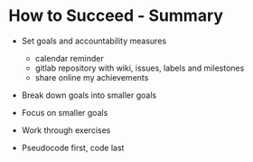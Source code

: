 # How to Succeed - Summary

* Set goals and accountability measures
    - calendar reminder
    - gitlab repository with wiki, issues, labels and milestones
    - share online my achievements

* Break down goals into smaller goals

* Focus on smaller goals

* Work through exercises

* Pseudocode first, code last
